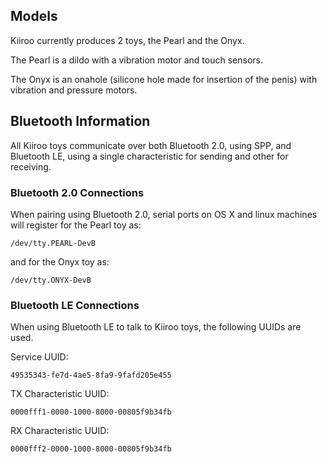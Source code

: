 ## Models

Kiiroo currently produces 2 toys, the Pearl and the Onyx.

The Pearl is a dildo with a vibration motor and touch sensors. 

The Onyx is an onahole (silicone hole made for insertion of the penis)
with vibration and pressure motors.

## Bluetooth Information

All Kiiroo toys communicate over both Bluetooth 2.0, using SPP, and
Bluetooth LE, using a single characteristic for sending and other for
receiving.

### Bluetooth 2.0 Connections

When pairing using Bluetooth 2.0, serial ports on OS X and linux
machines will register for the Pearl toy as:

```
/dev/tty.PEARL-DevB 
```

and for the Onyx toy as:

```
/dev/tty.ONYX-DevB
```

### Bluetooth LE Connections

When using Bluetooth LE to talk to Kiiroo toys, the following UUIDs are used.

Service UUID:
```
49535343-fe7d-4ae5-8fa9-9fafd205e455
```

TX Characteristic UUID:
```
0000fff1-0000-1000-8000-00805f9b34fb
```

RX Characteristic UUID:
```
0000fff2-0000-1000-8000-00805f9b34fb
```


